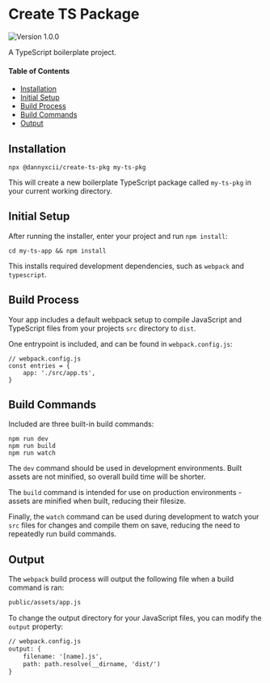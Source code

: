 # Create TS Package

<!-- Version Badge -->
<img src="https://img.shields.io/badge/Version-1.0.0-blue" alt="Version 1.0.0">

A TypeScript boilerplate project.

#### Table of Contents
- [Installation](#installation)
- [Initial Setup](#initial-setup)
- [Build Process](#build-process)
- [Build Commands](#build-commands)
- [Output](#output)

## Installation

```shell
npx @dannyxcii/create-ts-pkg my-ts-pkg
```

This will create a new boilerplate TypeScript package called `my-ts-pkg` in your current
working directory.

## Initial Setup

After running the installer, enter your project and run `npm install`:

```shell
cd my-ts-app && npm install
```

This installs required development dependencies, such as `webpack` and `typescript`.

## Build Process

Your app includes a default webpack setup to compile JavaScript and TypeScript files
from your projects `src` directory to `dist`.

One entrypoint is included, and can be found in `webpack.config.js`:

```app
// webpack.config.js
const entries = {
    app: './src/app.ts',
}
```

## Build Commands

Included are three built-in build commands:

```shell
npm run dev
npm run build
npm run watch
```

The `dev` command should be used in development environments. Built assets are not minified,
so overall build time will be shorter.

The `build` command is intended for use on production environments - assets are minified when built,
reducing their filesize.

Finally, the `watch` command can be used during development to watch your `src` files for changes and compile
them on save, reducing the need to repeatedly run build commands.

## Output

The `webpack` build process will output the following file when a build command is ran:

```txt
public/assets/app.js
```

To change the output directory for your JavaScript files, you can modify the `output` property:

```txt
// webpack.config.js
output: {
    filename: '[name].js',
    path: path.resolve(__dirname, 'dist/')
}
```